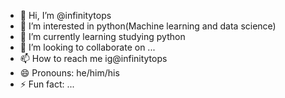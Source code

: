 - 👋 Hi, I’m @infinitytops
- 👀 I’m interested in python(Machine learning and data science)
- 🌱 I’m currently learning studying python 
- 💞️ I’m looking to collaborate on ...
- 📫 How to reach me ig@infinitytops
- 😄 Pronouns: he/him/his
- ⚡ Fun fact: ...

<!---
infinitytops/infinitytops is a ✨ special ✨ repository because its `README.md` (this file) appears on your GitHub profile.
You can click the Preview link to take a look at your changes.
--->
